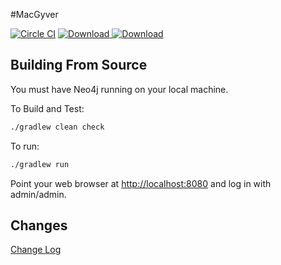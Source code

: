 #MacGyver


[![Circle CI](https://circleci.com/gh/LendingClub/macgyver.svg?style=svg)](https://circleci.com/gh/LendingClub/macgyver) [ ![Download](https://api.bintray.com/packages/LendingClub/io-macgyver/io-macgyver/images/download.png) ](https://bintray.com/robschoening/io-macgyver/io-macgyver/_latestVersion)
[ ![Download](https://api.bintray.com/packages/lendingclub/OSS/macgyver/images/download.svg) ](https://bintray.com/lendingclub/OSS/macgyer/_latestVersion)


## Building From Source

You must have Neo4j running on your local machine.

To Build and Test:

```bash
./gradlew clean check
```

To run:
```bash
./gradlew run
````

Point your web browser at [http://localhost:8080](http://localhost:8080) and log in with admin/admin.

## Changes

[Change Log](CHANGELOG.md)
